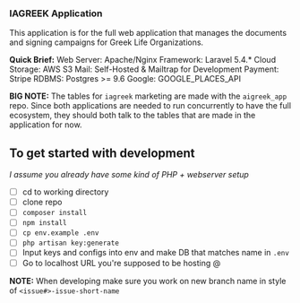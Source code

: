 ### IAGREEK Application

This application is for the full web application that manages the documents and signing campaigns for Greek Life Organizations.

**Quick Brief:**
Web Server: Apache/Nginx
Framework: Laravel 5.4.*
Cloud Storage: AWS S3
Mail: Self-Hosted & Mailtrap for Development
Payment: Stripe
RDBMS: Postgres >= 9.6
Google: GOOGLE_PLACES_API

**BIG NOTE:**
The tables for `iagreek` marketing are made with the `aigreek_app` repo. Since both applications are needed to run concurrently to have the full ecosystem, they should both talk to the tables that are made in the application for now.


## To get started with development
_I assume you already have some kind of PHP + webserver setup_
- [ ] cd to working directory
- [ ] clone repo
- [ ] `composer install`
- [ ] `npm install`
- [ ] `cp env.example .env`
- [ ] `php artisan key:generate`
- [ ] Input keys and configs into env and make DB that matches name in `.env`
- [ ] Go to localhost URL you're supposed to be hosting @

**NOTE:** When developing make sure you work on new branch name in style of `<issue#>-issue-short-name`

